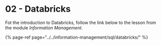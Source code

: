 # 02 - Databricks

Fot the introduction to Databricks, follow the link below to the lesson from the module _Information Management_.

{% page-ref page="../../information-management/sql/databricks/" %}



